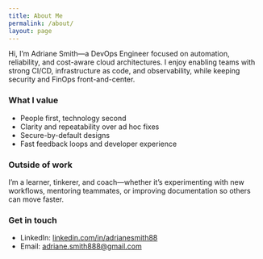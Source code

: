 ```yaml
---
title: About Me
permalink: /about/
layout: page
---
```


Hi, I’m Adriane Smith—a DevOps Engineer focused on automation, reliability, and cost-aware cloud architectures. I enjoy enabling teams with strong CI/CD, infrastructure as code, and observability, while keeping security and FinOps front-and-center.

### What I value
- People first, technology second
- Clarity and repeatability over ad hoc fixes
- Secure-by-default designs
- Fast feedback loops and developer experience

### Outside of work
I’m a learner, tinkerer, and coach—whether it’s experimenting with new workflows, mentoring teammates, or improving documentation so others can move faster.

### Get in touch
- LinkedIn: [linkedin.com/in/adrianesmith88](https://www.linkedin.com/in/adrianesmith88)
- Email: adriane.smith888@gmail.com
